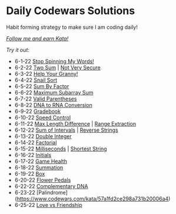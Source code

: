 # Daily Codewars Solutions
Habit forming strategy to make sure I am coding daily!

[_Follow me and earn Kata!_](https://www.codewars.com/users/nuiben)

_Try it out:_
- 6-1-22 [Stop Spinning My Words!](https://www.codewars.com/kata/5264d2b162488dc400000001)
- 6-2-22 [Two Sum](https://www.codewars.com/kata/52c31f8e6605bcc646000082) | [Not Very Secure](https://www.codewars.com/kata/526dbd6c8c0eb53254000110)
- 6-3-22 [Help Your Granny!](https://www.codewars.com/kata/5536a85b6ed4ee5a78000035)
- 6-4-22 [Snail Sort](https://www.codewars.com/kata/521c2db8ddc89b9b7a0000c1)
- 6-5-22 [Sum By Factor](https://www.codewars.com/kata/54d496788776e49e6b00052f)
- 6-6-22 [Maximum Subarray Sum](https://www.codewars.com/kata/54521e9ec8e60bc4de000d6c)
- 6-7-22 [Valid Parentheses](https://www.codewars.com/kata/52774a314c2333f0a7000688)
- 6-8-22 [DNA to RNA Conversion](https://www.codewars.com/kata/5556282156230d0e5e000089)
- 6-9-22 [Gradebook](https://www.codewars.com/kata/55cbd4ba903825f7970000f5)
- 6-10-22 [Speed Control](https://www.codewars.com/kata/56484848ba95170a8000004d)
- 6-11-22 [Max Length Difference](https://www.codewars.com/kata/5663f5305102699bad000056) | [Range Extraction](https://www.codewars.com/kata/51ba717bb08c1cd60f00002f)
- 6-12-22 [Sum of Intervals](https://www.codewars.com/kata/52b7ed099cdc285c300001cd) | [Reverse Strings](https://www.codewars.com/kata/5168bb5dfe9a00b126000018)
- 6-13-22 [Double Integer](https://www.codewars.com/kata/53ee5429ba190077850011d4)
- 6-14-22 [Factorial](https://www.codewars.com/kata/57a049e253ba33ac5e000212)
- 6-15-22 [Milliseconds](https://www.codewars.com/kata/55f9bca8ecaa9eac7100004) | [Shortest String](https://www.codewars.com/kata/57cebe1dc6fdc20c57000ac9)
- 6-16-22 [Initials](https://www.codewars.com/kata/57eadb7ecd143f4c9c0000a3)
- 6-17-22 [Game Health](https://www.codewars.com/kata/586c1cf4b98de0399300001d)
- 6-18-22 [Summation](https://www.codewars.com/kata/55d24f55d7dd296eb9000030)
- 6-19-22 [Box](https://www.codewars.com/kata/565f5825379664a26b00007c)
- 6-20-22 [Flower Pedals](https://www.codewars.com/kata/57f24e6a18e9fad8eb000296)
- 6-22-22 [Complementary DNA](https://www.codewars.com/kata/554e4a2f232cdd87d9000038)
- 6-23-22 [Palindrome] (https://www.codewars.com/kata/57a1fd2ce298a731b20006a4)
- 6-25-22 [Love vs Friendship](https://www.codewars.com/kata/59706036f6e5d1e22d000016)
